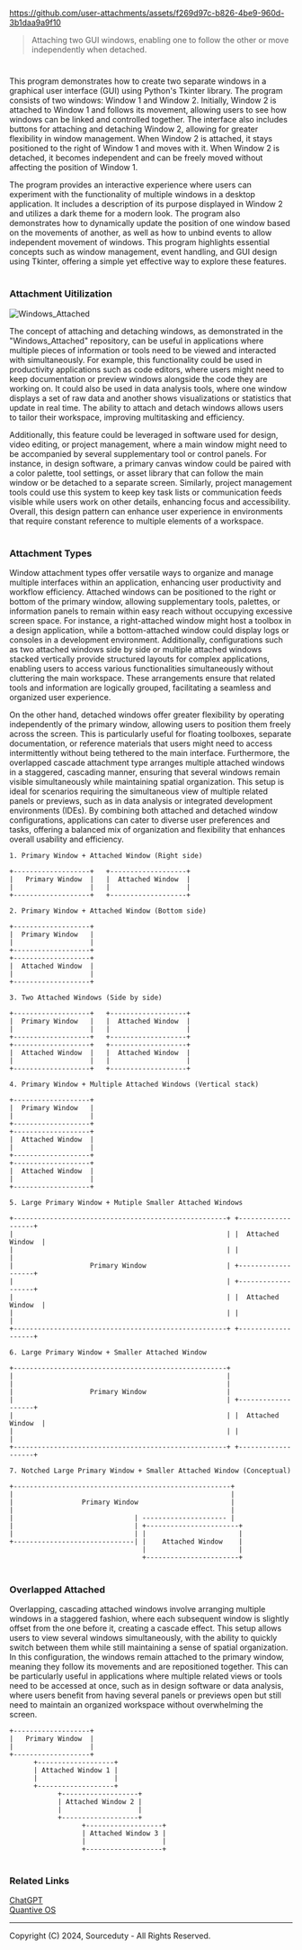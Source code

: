 https://github.com/user-attachments/assets/f269d97c-b826-4be9-960d-3b1daa9a9f10

> Attaching two GUI windows, enabling one to follow the other or move independently when detached.
#

This program demonstrates how to create two separate windows in a graphical user interface (GUI) using Python's Tkinter library. The program consists of two windows: Window 1 and Window 2. Initially, Window 2 is attached to Window 1 and follows its movement, allowing users to see how windows can be linked and controlled together. The interface also includes buttons for attaching and detaching Window 2, allowing for greater flexibility in window management. When Window 2 is attached, it stays positioned to the right of Window 1 and moves with it. When Window 2 is detached, it becomes independent and can be freely moved without affecting the position of Window 1.

The program provides an interactive experience where users can experiment with the functionality of multiple windows in a desktop application. It includes a description of its purpose displayed in Window 2 and utilizes a dark theme for a modern look. The program also demonstrates how to dynamically update the position of one window based on the movements of another, as well as how to unbind events to allow independent movement of windows. This program highlights essential concepts such as window management, event handling, and GUI design using Tkinter, offering a simple yet effective way to explore these features.

#
### Attachment Uitilization

![Windows_Attached](https://github.com/user-attachments/assets/1620f6d3-090b-4d63-bd2e-056455fc8e26)

The concept of attaching and detaching windows, as demonstrated in the "Windows_Attached" repository, can be useful in applications where multiple pieces of information or tools need to be viewed and interacted with simultaneously. For example, this functionality could be used in productivity applications such as code editors, where users might need to keep documentation or preview windows alongside the code they are working on. It could also be used in data analysis tools, where one window displays a set of raw data and another shows visualizations or statistics that update in real time. The ability to attach and detach windows allows users to tailor their workspace, improving multitasking and efficiency.

Additionally, this feature could be leveraged in software used for design, video editing, or project management, where a main window might need to be accompanied by several supplementary tool or control panels. For instance, in design software, a primary canvas window could be paired with a color palette, tool settings, or asset library that can follow the main window or be detached to a separate screen. Similarly, project management tools could use this system to keep key task lists or communication feeds visible while users work on other details, enhancing focus and accessibility. Overall, this design pattern can enhance user experience in environments that require constant reference to multiple elements of a workspace.

#
### Attachment Types

Window attachment types offer versatile ways to organize and manage multiple interfaces within an application, enhancing user productivity and workflow efficiency. Attached windows can be positioned to the right or bottom of the primary window, allowing supplementary tools, palettes, or information panels to remain within easy reach without occupying excessive screen space. For instance, a right-attached window might host a toolbox in a design application, while a bottom-attached window could display logs or consoles in a development environment. Additionally, configurations such as two attached windows side by side or multiple attached windows stacked vertically provide structured layouts for complex applications, enabling users to access various functionalities simultaneously without cluttering the main workspace. These arrangements ensure that related tools and information are logically grouped, facilitating a seamless and organized user experience.

On the other hand, detached windows offer greater flexibility by operating independently of the primary window, allowing users to position them freely across the screen. This is particularly useful for floating toolboxes, separate documentation, or reference materials that users might need to access intermittently without being tethered to the main interface. Furthermore, the overlapped cascade attachment type arranges multiple attached windows in a staggered, cascading manner, ensuring that several windows remain visible simultaneously while maintaining spatial organization. This setup is ideal for scenarios requiring the simultaneous view of multiple related panels or previews, such as in data analysis or integrated development environments (IDEs). By combining both attached and detached window configurations, applications can cater to diverse user preferences and tasks, offering a balanced mix of organization and flexibility that enhances overall usability and efficiency.

```
1. Primary Window + Attached Window (Right side)

+-------------------+   +-------------------+
|   Primary Window  |   |  Attached Window  |
|                   |   |                   |
+-------------------+   +-------------------+

2. Primary Window + Attached Window (Bottom side)

+-------------------+
|  Primary Window   |
|                   |
+-------------------+
+-------------------+
|  Attached Window  |
|                   |
+-------------------+

3. Two Attached Windows (Side by side)

+-------------------+   +-------------------+
|  Primary Window   |   |  Attached Window  |
|                   |   |                   |
+-------------------+   +-------------------+
+-------------------+   +-------------------+
|  Attached Window  |   |  Attached Window  |
|                   |   |                   |
+-------------------+   +-------------------+

4. Primary Window + Multiple Attached Windows (Vertical stack)

+-------------------+
|  Primary Window   |
|                   |
+-------------------+
+-------------------+
|  Attached Window  |
|                   |
+-------------------+
+-------------------+
|  Attached Window  |
|                   |
+-------------------+

5. Large Primary Window + Mutiple Smaller Attached Windows

+-----------------------------------------------------+ +-------------------+
|                                                     | |  Attached Window  |
|                                                     | |                   |
|                   Primary Window                    | +-------------------+
|                                                     | +-------------------+
|                                                     | |  Attached Window  |
|                                                     | |                   |
+-----------------------------------------------------+ +-------------------+

6. Large Primary Window + Smaller Attached Window

+-----------------------------------------------------+ 
|                                                     | 
|                                                     | 
|                   Primary Window                    | 
|                                                     | +-------------------+
|                                                     | |  Attached Window  |
|                                                     | |                   |
+-----------------------------------------------------+ +-------------------+

7. Notched Large Primary Window + Smaller Attached Window (Conceptual)

+------------------------------------------------------+ 
|                                                      | 
|                 Primary Window                       | 
|                                                      | 
|                              | --------------------- |
|                              | +-----------------------+
|                              | |                       |                     
+------------------------------| |    Attached Window    |
                                 |                       |
                                 +-----------------------+
```

#
### Overlapped Attached

Overlapping, cascading attached windows involve arranging multiple windows in a staggered fashion, where each subsequent window is slightly offset from the one before it, creating a cascade effect. This setup allows users to view several windows simultaneously, with the ability to quickly switch between them while still maintaining a sense of spatial organization. In this configuration, the windows remain attached to the primary window, meaning they follow its movements and are repositioned together. This can be particularly useful in applications where multiple related views or tools need to be accessed at once, such as in design software or data analysis, where users benefit from having several panels or previews open but still need to maintain an organized workspace without overwhelming the screen.

```
+-------------------+
|   Primary Window  |
|                   |
+-------------------+
      +-------------------+
      | Attached Window 1 |
      |                   |
      +-------------------+
            +-------------------+
            | Attached Window 2 |
            |                   |
            +-------------------+
                  +-------------------+
                  | Attached Window 3 |
                  |                   |
                  +-------------------+
```

#
### Related Links

[ChatGPT](https://github.com/sourceduty/ChatGPT)
<br>
[Quantive OS](https://github.com/sourceduty/Quantive_OS)

***
Copyright (C) 2024, Sourceduty - All Rights Reserved.
